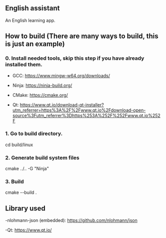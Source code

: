 ## English assistant

An English learning app.

## How to build (There are many ways to build, this is just an example)

### 0. Install needed tools, skip this step if you have already installed them.

- GCC: https://www.mingw-w64.org/downloads/

- Ninja: https://ninja-build.org/

- CMake: https://cmake.org/

- Qt: https://www.qt.io/download-qt-installer?utm_referrer=https%3A%2F%2Fwww.qt.io%2Fdownload-open-source%3Futm_referrer%3Dhttps%253A%252F%252Fwww.qt.io%252F

### 1. Go to build directory.

cd build/linux

### 2. Generate build system files

cmake ../.. -G "Ninja"

### 3. Build

cmake --build .

## Library used

-nlohmann-json (embedded): https://github.com/nlohmann/json

-Qt: https://www.qt.io/
